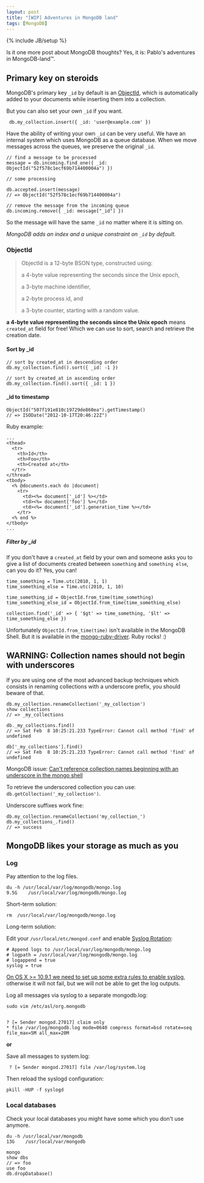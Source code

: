 ```yaml
---
layout: post
title: "[WIP] Adventures in MongoDB land"
tags: [MongoDB]
---
```

{% include JB/setup %}

Is it one more post about MongoDB thoughts? Yes, it is: Pablo's adventures in MongoDB-land™.

## Primary key on steroids

MongoDB's primary key `_id` by default is an [ObjectId](http://docs.mongodb.org/manual/reference/object-id/), which is automatically added to your documents while inserting them into a collection. 

But you can also set your own `_id` if you want.

     db.my_collection.insert({ _id: 'user@example.com' })

Have the ability of writing your own `_id` can be very useful. We have an internal system which uses MongoDB as a queue database. When we move messages across the queues, we preserve the original `_id`.

    // find a message to be processed 
    message = db.incoming.find_one({ _id: ObjectId("52f578c1ecf69b714400004a") })

    // some processing

    db.accepted.insert(message)
    // => ObjectId("52f578c1ecf69b714400004a")

    // remove the message from the incoming queue
    db.incoming.remove({ _id: message["_id"] })

So the message will have the same `_id` no matter where it is sitting on.

*MongoDB adds an index and a unique constraint on `_id` by default.*

### ObjectId

> ObjectId is a 12-byte BSON type, constructed using:
>
> a 4-byte value representing the seconds since the Unix epoch,
>
> a 3-byte machine identifier,
>
> a 2-byte process id, and
>
> a 3-byte counter, starting with a random value.

**a 4-byte value representing the seconds since the Unix epoch** means `created_at` field for free! Which we can use to sort, search and retrieve the creation date. 

#### Sort by _id

    // sort by created_at in descending order
    db.my_collection.find().sort({ _id: -1 })

    // sort by created_at in ascending order
    db.my_collection.find().sort({ _id: 1 })

#### _id to timestamp

    ObjectId("507f191e810c19729de860ea").getTimestamp()
    // => ISODate("2012-10-17T20:46:22Z")

Ruby example:

    ...
    <thead>
      <tr>
        <th>Id</th>
        <th>Foo</th>
        <th>Created at</th>
      </tr>
    </thread>
    <tbody>
      <% @documents.each do |document|
        <tr>
          <td><%= document['_id'] %></td>
          <td><%= document['foo'] %></td>
          <td><%= document['_id'].generation_time %></td>
        </tr>
      <% end %>
    </tbody>
    ...

##### Filter by _id

If you don't have a `created_at` field by your own and someone asks you to give a list of documents created between `something` and `something else`, can you do it? Yes, you can!

    time_something = Time.utc(2010, 1, 1)
    time_something_else = Time.utc(2010, 1, 10)

    time_something_id = ObjectId.from_time(time_something)
    time_something_else_id = ObjectId.from_time(time_something_else)

    collection.find('_id' => { '$gt' => time_something, '$lt' =>  time_something_else })

Unfortunately `ObjectId.from_time(time)` isn't available in the MongoDB Shell. But it is available in the [mongo-ruby-driver](http://api.mongodb.org/ruby/current/BSON/ObjectId.html#from_time-class_method). Ruby rocks! :)

## WARNING: Collection names should not begin with underscores

If you are using one of the most advanced backup techniques which consists in renaming collections with a underscore prefix, you should beware of that.

    db.my_collection.renameCollection('_my_collection')
    show collections
    // => _my_collections

    db._my_collections.find()
    // => Sat Feb  8 10:25:21.233 TypeError: Cannot call method 'find' of undefined

    db['_my_collections'].find()
    // => Sat Feb  8 10:25:21.233 TypeError: Cannot call method 'find' of undefined

MongoDB issue: [Can't reference collection names beginning with an underscore in the mongo shell
](https://jira.mongodb.org/browse/SERVER-445)

To retrieve the underscored collection you can use: `db.getCollection('_my_collection')`.

Underscore suffixes work fine:

    db.my_collection.renameCollection('my_collection_')
    db.my_collections_.find()
    // => success

## MongoDB likes your storage as much as you

### Log

Pay attention to the log files.

    du -h /usr/local/var/log/mongodb/mongo.log
    9.5G	/usr/local/var/log/mongodb/mongo.log

Short-term solution:

    rm  /usr/local/var/log/mongodb/mongo.log

Long-term solution: 

Edit your `/usr/local/etc/mongod.conf` and enable [Syslog Rotation](http://docs.mongodb.org/manual/tutorial/rotate-log-files/#syslog-log-rotation):

    # Append logs to /usr/local/var/log/mongodb/mongo.log
    # logpath = /usr/local/var/log/mongodb/mongo.log
    # logappend = true
    syslog = true

[On OS X >= 10.9.1 we need to set up some extra rules to enable syslog](https://groups.google.com/d/msg/mongodb-user/XyGzMZ4dTYY/XzjyLfdL7RIJ), otherwise it will not fail, but we will not be able to get the log outputs.

Log all messages via syslog to a separate mongodb.log:

    sudo vim /etc/asl/org.mongodb


    ? [= Sender mongod.27017] claim only
    * file /var/log/mongodb.log mode=0640 compress format=bsd rotate=seq file_max=5M all_max=20M

**or**

Save all messages to system.log:


     ? [= Sender mongod.27017] file /var/log/system.log

Then reload the syslogd configuration:

    pkill -HUP -f syslogd
     
### Local databases 

Check your local databases you might have some which you don't use anymore.

    du -h /usr/local/var/mongodb
    13G    /usr/local/var/mongodb

    mongo
    show dbs
    // => foo
    use foo
    db.dropDatabase()